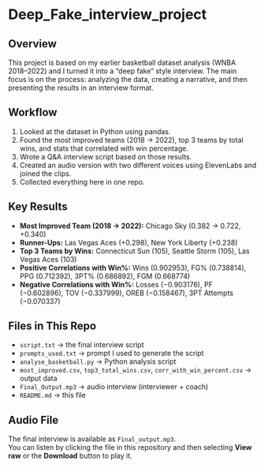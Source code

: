 # Deep_Fake_interview_project

## Overview
This project is based on my earlier basketball dataset analysis (WNBA 2018–2022) and I turned it into a “deep fake” style interview. The main focus is on the process: analyzing the data, creating a narrative, and then presenting the results in an interview format.

## Workflow
1. Looked at the dataset in Python using pandas.  
2. Found the most improved teams (2018 → 2022), top 3 teams by total wins, and stats that correlated with win percentage.  
3. Wrote a Q&A interview script based on those results.  
4. Created an audio version with two different voices using ElevenLabs and joined the clips.  
5. Collected everything here in one repo.  

## Key Results
- **Most Improved Team (2018 → 2022):** Chicago Sky (0.382 → 0.722, +0.340)  
- **Runner-Ups:** Las Vegas Aces (+0.298), New York Liberty (+0.238)  
- **Top 3 Teams by Wins:** Connecticut Sun (105), Seattle Storm (105), Las Vegas Aces (103)  
- **Positive Correlations with Win%:** Wins (0.902953), FG% (0.738814), PPG (0.712392), 3PT% (0.686892), FGM (0.668774)  
- **Negative Correlations with Win%:** Losses (−0.903176), PF (−0.602896), TOV (−0.337999), OREB (−0.158467), 3PT Attempts (−0.070337)  

## Files in This Repo
- `script.txt` → the final interview script  
- `prompts_used.txt` → prompt I used to generate the script  
- `analyse_basketball.py` → Python analysis script  
- `most_improved.csv`, `top3_total_wins.csv`, `corr_with_win_percent.csv` → output data  
- `Final_Output.mp3` → audio interview (interviewer + coach)  
- `README.md` → this file

## Audio File
The final interview is available as `Final_output.mp3`.  
You can listen by clicking the file in this repository and then selecting **View raw** or the **Download** button to play it.

